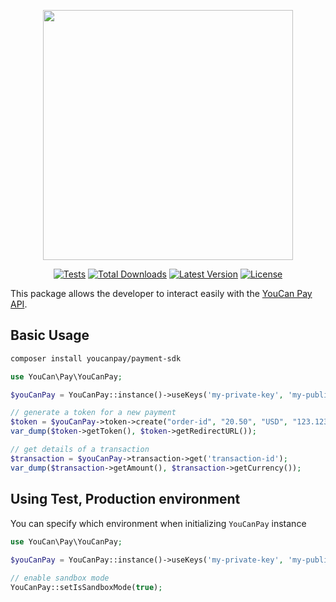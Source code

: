 <p align="center"><a href="https://pay.youcan.shop" target="_blank"><img src="https://pay.youcan.shop/images/ycpay-logo.svg" width="400"></a></p>

<p align="center">
<a href="https://pay.youcan.shop"><img src="https://github.com/NextmediaMa/youcan-payment-php-sdk/actions/workflows/tests.yml/badge.svg" alt="Tests"></a>
<a href="https://packagist.org/packages/laravel/framework"><img src="https://img.shields.io/packagist/dt/youcanpay/payment-sdk" alt="Total Downloads"></a>
<a href="https://packagist.org/packages/laravel/framework"><img src="https://img.shields.io/packagist/v/youcanpay/payment-sdk" alt="Latest Version"></a>
<a href="https://packagist.org/packages/laravel/framework"><img src="https://img.shields.io/packagist/l/youcanpay/payment-sdk" alt="License"></a>
</p>

This package allows the developer to interact easily with the [YouCan Pay API](https://pay.youcan.shop/docs).

## Basic Usage

```bash
composer install youcanpay/payment-sdk
```

```php
use YouCan\Pay\YouCanPay;

$youCanPay = YouCanPay::instance()->useKeys('my-private-key', 'my-public-key');

// generate a token for a new payment
$token = $youCanPay->token->create("order-id", "20.50", "USD", "123.123.123.123");
var_dump($token->getToken(), $token->getRedirectURL());

// get details of a transaction
$transaction = $youCanPay->transaction->get('transaction-id');
var_dump($transaction->getAmount(), $transaction->getCurrency());
```

## Using Test, Production environment
You can specify which environment when initializing `YouCanPay` instance

```php
use YouCan\Pay\YouCanPay;
 
$youCanPay = YouCanPay::instance()->useKeys('my-private-key', 'my-public-key');

// enable sandbox mode
YouCanPay::setIsSandboxMode(true);
```
